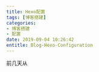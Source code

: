 ```yaml
---
title: Hexo配置
tags: [博客搭建]
categories:
- 博客搭建
- 配置
date: 2019-09-04 10:26:42
entitle: Blog-Hexo-Configuration
---
```


前几天从
<!--more-->

